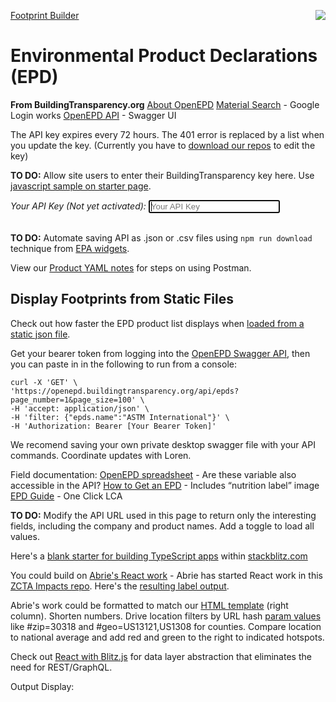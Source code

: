 <a href="https://www.buildingtransparency.org" target="bt"><img style="float:right" src="https://www.buildingtransparency.org/static/assets/svg/logo.svg"></a>

<a href="../">Footprint Builder</a><br>
<h1 id="pageTitle"><span class="ziptext"></span> Environmental Product Declarations (EPD)</h1>

**From BuildingTransparency.org**
[About OpenEPD](https://www.buildingtransparency.org/programs/openepd/)
[Material Search](https://buildingtransparency.org/ec3/material-search) - Google Login works
[OpenEPD API](https://openepd.buildingtransparency.org/) - Swagger UI

The API key expires every 72 hours.
The 401 error is replaced by a list when you update the key.
(Currently you have to [download our repos](../../../localsite/start/steps/) to edit the key)

<b>TO DO:</b> Allow site users to enter their BuildingTransparency key here. Use [javascript sample on starter page](../../../localsite/start/steps/).

*Your API Key (Not yet activated):*
<input type="text" id="btKey" class="textInput" style="width:210px" placeholder="Your API Key"  autofocus onfocus="this.select()" oninputX="updateKey()"><br><br>

<b>TO DO:</b> Automate saving API as .json or .csv files using <code>npm run download</code> technique from <a href="../../charts/">EPA widgets</a>.<br>

View our [Product YAML notes](../product/) for steps on using Postman.  


## Display Footprints from Static Files

Check out how faster the EPD product list displays when <a href="../../../community/resources/diffbot/#feed=epd">loaded from a static json file</a>. 

 
<!--
<a href="../../products/#show=openepd">View Feed on Map</a> (allow 8 seconds) - also now 401 (Unauthorized) 
-->



<!--
By using a static json file, we'll load 30,000+ records (775K) in a quarter of a second, similar to the <a href="https://publictreemap.org">Santa Monica tree inventory</a>.
-->

Get your bearer token from logging into the <a href="https://openepd.buildingtransparency.org/#/epds/get_epds_id">OpenEPD Swagger API</a>, then you can paste in in the following to run from a console:

	curl -X 'GET' \
	'https://openepd.buildingtransparency.org/api/epds?page_number=1&page_size=100' \
	-H 'accept: application/json' \
	-H 'filter: {"epds.name":"ASTM International"}' \
	-H 'Authorization: Bearer [Your Bearer Token]'

We recomend saving your own private desktop swagger file with your API commands. Coordinate updates with Loren.

Field documentation:
<a href="https://docs.google.com/spreadsheets/d/1q2TW0GlLlK7yH3k5TSsWGmXyL94KPI9VUWWv9vid63A/edit">OpenEPD spreadsheet</a> - Are these variable also accessible in the API?
<a href="https://buildingtransparency.org/ec3/creator-contacts/epds">How to Get an EPD</a> - Includes  “nutrition label” image
<a href="https://www.oneclicklca.com/simple-epd-guide/" target="epdGuide">EPD Guide</a> - One Click LCA<br>

<b>TO DO:</b> Modify the API URL used in this page to return only the interesting fields, including the company and product names. Add a toggle to load all values.

<!--
Phil wrote: Soft search terms is a feature where we *delete* search terms if there are zero returns.  It's not really what you want in an API. 
-->

Here's a [blank starter for building TypeScript apps](https://stackblitz.com/edit/typescript) within [stackblitz.com](https://stackblitz.com)

You could build on <a href="../../../community/projects/#widgets">Abrie's React work</a> - Abrie has started React work in this <a href="https://github.com/abrie/zctaimpacts">ZCTA Impacts repo</a>. Here's the <a href="https://zctaimpacts.abrie.dev/#zip=30318">resulting label output</a>. 


Abrie's work could be formatted to match our [HTML template](../../io/template/) (right column). Shorten numbers. Drive location filters by URL hash [param values](../../localsite/) like #zip=30318 and #geo=US13121,US1308 for counties. Compare location to national average and add red and green to the right to indicated hotspots.

Check out [React with Blitz.js](https://blitzjs.com) for data layer abstraction that eliminates the need for REST/GraphQL.

Output Display:
<div id="urlDisplay" style="overflow-wrap: break-word;"></div>

<div id="clickToExpand" style="display:none">Click bars to expand</div>